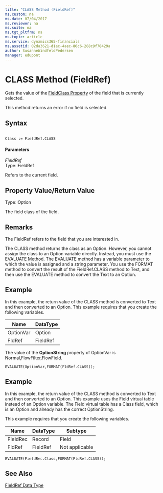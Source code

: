 ```yaml
---
title: "CLASS Method (FieldRef)"
ms.custom: na
ms.date: 07/04/2017
ms.reviewer: na
ms.suite: na
ms.tgt_pltfrm: na
ms.topic: article
ms.service: dynamics365-financials
ms.assetid: 02da3621-d1ac-4aec-86c6-268c9f78429a
author: SusanneWindfeldPedersen
manager: edupont
---
```


 

# CLASS Method (FieldRef)
Gets the value of the [FieldClass Property](../properties/devenv-FieldClass-Property.md) of the field that is currently selected.  
  
 This method returns an error if no field is selected.  
  
## Syntax  
  
```  
  
Class := FieldRef.CLASS  
```  
  
#### Parameters  
 *FieldRef*  
 Type: FieldRef  
  
 Refers to the current field.  
  
## Property Value/Return Value  
 Type: Option  
  
 The field class of the field.  
  
## Remarks  
 The FieldRef refers to the field that you are interested in.  
  
 The CLASS method returns the class as an Option. However, you cannot assign the class to an Option variable directly. Instead, you must use the [EVALUATE Method](devenv-EVALUATE-Method.md). The EVALUATE method has a variable parameter to which the value is assigned and a string parameter. You use the FORMAT method to convert the result of the FieldRef.CLASS method to Text, and then use the EVALUATE method to convert the Text to an Option.  
  
## Example  
 In this example, the return value of the CLASS method is converted to Text and then converted to an Option. This example requires that you create the following variables.  
  
|Name|DataType|  
|----------|--------------|  
|OptionVar|Option|  
|FldRef|FieldRef|  
  
 The value of the **OptionString** property of OptionVar is Normal,FlowFilter,FlowField.  
  
```  
EVALUATE(OptionVar,FORMAT(FldRef.CLASS));  
```  
  
## Example  
 In this example, the return value of the CLASS method is converted to Text and then converted to an Option. This example uses the Field virtual table instead of an Option variable. The Field virtual table has a Class field, which is an Option and already has the correct OptionString.  
  
 This example requires that you create the following variables.  
  
|Name|DataType|Subtype|  
|----------|--------------|-------------|  
|FieldRec|Record|Field|  
|FldRef|FieldRef|Not applicable|  
  
```  
EVALUATE(FieldRec.Class,FORMAT(FldRef.CLASS));  
```  
  
## See Also  
 [FieldRef Data Type](../datatypes/devenv-FieldRef-Data-Type.md)